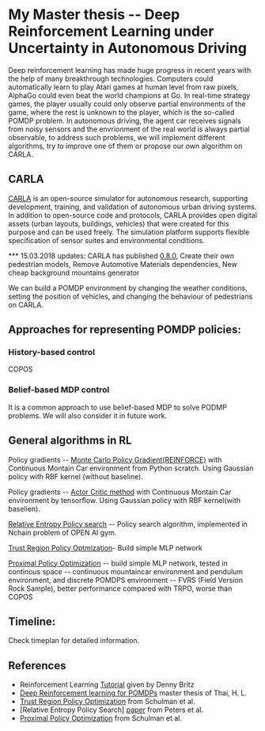 # My Master thesis -- Deep Reinforcement Learning under Uncertainty in Autonomous Driving

Deep reinforcement learning has made huge progress in recent years with the help of many breakthrough technologies. Computers could automatically learn to play Atari games at human level from raw pixels, AlphaGo could even beat the world champions at Go. In real-time strategy games, the player usually could only observe partial environments of the game, where the rest is unknown to the player, which is the so-called POMDP problem. In autonomous driving, the agent car receives signals from noisy sensors and the envrionment of the real world is always partial observable, to address such problems, we will implement different algorithms, try to improve one of them or propose our own algorithm on CARLA.

## CARLA

[CARLA](http://www.carla.org/) is an open-source simulator for autonomous research, supporting development, training, and validation of autonomous urban driving systems. In addition to open-source code and protocols, CARLA provides open digital assets (urban layouts, buildings, vehicles) that were created for this purpose and can be used freely. The simulation platform supports flexible specification of sensor suites and environmental conditions.

*** 15.03.2018 updates: CARLA has published [0.8.0](https://github.com/carla-simulator/carla/tree/release_0.8.0), Create their own pedestrian models, Remove Automotive Materials dependencies, New cheap background mountains generator

We can build a POMDP environment by changing the weather conditions, setting the position of vehicles, and changing the behaviour of pedestrians on CARLA.


## Approaches for representing POMDP policies:

### History-based control
COPOS
### Belief-based MDP control
It is a common approach to use belief-based MDP to solve PODMP problems. We will also consider it in future work.
## General algorithms in RL

Policy gradients -- [Monte Carlo Policy Gradient(REINFORCE)](https://git.ias.informatik.tu-darmstadt.de/zhi/ReinforcementLearning/tree/master/code/REINFORCE(VPG)) with Continuous Montain Car environment from Python scratch. Using Gaussian policy with RBF kernel (without baseline).

Policy gradients -- [Actor Critic method](https://git.ias.informatik.tu-darmstadt.de/zhi/ReinforcementLearning/tree/master/code/Actor_Critic) with Continuous Montain Car environment by tensorflow. Using Gaussian policy with RBF kernel(with baselien).

[Relative Entropy Policy search](https://git.ias.informatik.tu-darmstadt.de/zhi/ReinforcementLearning/tree/master/code/REPS) -- Policy search algorithm, implemented in Nchain problem of OPEN AI gym.

[Trust Region Policy Optmization](https://git.ias.informatik.tu-darmstadt.de/zhi/ReinforcementLearning/tree/master/code/TRPO)- Build simple MLP network  

[Proximal Policy Optimization](https://git.ias.informatik.tu-darmstadt.de/zhi/ReinforcementLearning/tree/master/code/PPO) -- build simple MLP network, tested in continous space -- continuous mountaincar environment and pendulum environment, and discrete POMDPS environment -- FVRS (Field Version Rock Sample), better performance compared with TRPO, worse than COPOS

## Timeline:
Check timeplan for detailed information.

## References
- Reinforcement Learning [Tutorial](https://github.com/dennybritz/reinforcement-learning) given by Denny Britz
- [Deep Reinforcement learning for POMDPs](http://www.ausy.tu-darmstadt.de/uploads/Team/JoniPajarinen/master_thesis_hong_linh_thai_2018.pdf) master thesis of Thai, H. L.
- [Trust Region Policy Optimization](https://arxiv.org/abs/1502.05477) from Schulman et al.
- [Relative Entropy Policy Search] [paper](https://pdfs.semanticscholar.org/ff47/526838ce85d77a50197a0c5f6ee5095156aa.pdf) from Peters et al.
- [Proximal Policy Optimization](https://arxiv.org/abs/1707.06347) from Schulman et al.
